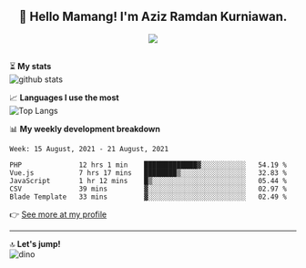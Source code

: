 <h2 align="center">👋 Hello Mamang! I'm Aziz Ramdan Kurniawan.</h2>  
<p align="center">
  <img src="https://komarev.com/ghpvc/?username=azizramdan"> <br><br>
</p>
    
⏳ **My stats**  
![github stats](https://github-readme-stats.vercel.app/api?username=azizramdan&show_icons=true&count_private=true&title_color=000&hide_border=true&hide_title=true)  

📈 **Languages I use the most**  
![Top Langs](https://github-readme-stats.vercel.app/api/top-langs/?username=azizramdan&layout=compact&langs_count=6&hide=tsql&hide_border=true&hide_title=true&exclude_repo=Futsal-Go,Futsal-Go-Admin,Sistem-Informasi-Sensus-Harian-Rawat-Inap)  

📊 **My weekly development breakdown**
<!--START_SECTION:waka-->
```text
Week: 15 August, 2021 - 21 August, 2021

PHP              12 hrs 1 min    █████████████▓░░░░░░░░░░░   54.19 % 
Vue.js           7 hrs 17 mins   ████████▒░░░░░░░░░░░░░░░░   32.83 % 
JavaScript       1 hr 12 mins    █▒░░░░░░░░░░░░░░░░░░░░░░░   05.44 % 
CSV              39 mins         ▓░░░░░░░░░░░░░░░░░░░░░░░░   02.97 % 
Blade Template   33 mins         ▓░░░░░░░░░░░░░░░░░░░░░░░░   02.49 % 
```
<!--END_SECTION:waka-->
👉 [See more at my profile](https://wakatime.com/@azizramdan)
***
🔝 **Let's jump!**  
![dino](https://raw.githubusercontent.com/azizramdan/azizramdan/master/dino.gif)  
